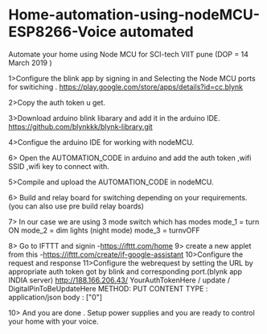 
# Home-automation-using-nodeMCU-ESP8266-Voice automated
Automate your home using Node MCU for SCI-tech VIIT pune (DOP = 14 March 2019 )

1>Configure the blink app by signing in and Selecting the  Node MCU ports for switiching .
https://play.google.com/store/apps/details?id=cc.blynk

2>Copy the auth token u get.

3>Download arduino blink libarary and add it in the arduino IDE.
https://github.com/blynkkk/blynk-library.git

4>Configue the arduino IDE for working with nodeMCU.

6> Open the AUTOMATION_CODE in arduino and add the auth token ,wifi SSID ,wifi key to connect with.

5>Compile and upload the AUTOMATION_CODE in nodeMCU.

6> Build and relay board for switching depending on your requirements.(you can also use pre build relay boards)

7> In our case we are using 3 mode switch which has modes
 mode_1 = turn ON
 mode_2 = dim lights (night mode)
 mode_3 = turnvOFF
 
 8> Go to IFTTT  and signin -https://ifttt.com/home
 9> create a new applet from this -https://ifttt.com/create/if-google-assistant
 10>Configure the request and response 
 11>Configure the webrequest by setting the URL  by appropriate auth token got by blink and corresponding port.(blynk app INDIA server)
 http://188.166.206.43/ YourAuthTokenHere / update / DigitalPinToBeUpdateHere
 METHOD: PUT
 CONTENT TYPE : application/json
 body : ["0"]
 
 10> And you are done . Setup  power supplies and you are ready to control your home with your voice. 
